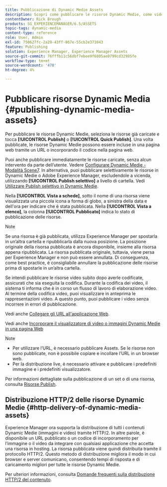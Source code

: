 ```yaml
---
title: Pubblicazione di Dynamic Medie Assets
description: Scopri come pubblicare le risorse Dynamic Medie, come video e immagini, inclusa la distribuzione HTTP/2 di tali risorse.
contentOwner: Rick Brough
products: SG_EXPERIENCEMANAGER/6.5/ASSETS
topic-tags: dynamic-media
content-type: reference
role: User, Admin
exl-id: 750627fc-2a29-43ff-867e-55cb2e371043
feature: Publishing
solution: Experience Manager, Experience Manager Assets
source-git-commit: 76fffb11c56dbf7ebee9f6805ae0799cd32985fe
workflow-type: tm+mt
source-wordcount: '478'
ht-degree: 4%

---
```


# Pubblicare risorse Dynamic Media {#publishing-dynamic-media-assets}

Per pubblicare le risorse Dynamic Medie, seleziona le risorse già caricate e tocca **[!UICONTROL Publish]** o **[!UICONTROL Quick Publish]**. Una volta pubblicate, le risorse Dynamic Medie possono essere incluse in una pagina web tramite un URL o incorporando il codice nella pagina web.

Puoi anche pubblicare immediatamente le risorse caricate, senza alcun intervento da parte dell’utente. Vedere [Configurare Dynamic Medie - Modalità Scene7](config-dms7.md).
In alternativa, puoi pubblicare selettivamente le risorse in Dynamic Medie o Adobe Experience Manager, escludendole a vicenda, utilizzando **[!UICONTROL Publish selettivo]** a livello di cartella. Vedi [Utilizzare Publish selettivo in Dynamic Medie](/help/assets/selective-publishing.md).

Nella **[!UICONTROL Vista a schede]**, sotto il nome di una risorsa viene visualizzata una piccola icona a forma di globo, a sinistra della data e dell&#39;ora per indicare che è stata pubblicata. Nella **[!UICONTROL Vista a elenco]**, la colonna **[!UICONTROL Pubblicato]** indica lo stato di pubblicazione delle risorse.

>[!NOTE]
>
>Se una risorsa è già pubblicata, utilizza Experience Manager per spostarla in un’altra cartella e ripubblicarla dalla nuova posizione. La posizione originale della risorsa pubblicata è ancora disponibile, insieme alla risorsa appena ripubblicata. La risorsa pubblicata originale, tuttavia, viene persa per Experience Manager e non può essere annullata. Di conseguenza, come best practice, è consigliabile annullare la pubblicazione delle risorse prima di spostarle in un’altra cartella.

Se intendi pubblicare le risorse video subito dopo averle codificate, assicurati che sia eseguita la codifica. Durante la codifica dei video, il sistema ti informa che è in corso un flusso di lavoro di elaborazione video. Al termine della codifica video, puoi visualizzare in anteprima le rappresentazioni video. A questo punto, puoi pubblicare i video senza incorrere in errori di pubblicazione.

Vedi anche [Collegare gli URL all&#39;applicazione Web](linking-urls-to-yourwebapplication.md).

Vedi anche [Incorporare il visualizzatore di video o immagini Dynamic Medie in una pagina Web](embed-code.md)

>[!NOTE]
>
>* Per utilizzare l’URL, è necessario pubblicare Assets. Se le risorse non sono pubblicate, non è possibile copiare e incollare l’URL in un browser web.
>* Per la distribuzione live, è necessario attivare e pubblicare i predefiniti immagine e i predefiniti visualizzatore.
>

Per informazioni dettagliate sulla pubblicazione di un set o di una risorsa, consulta [Risorse Publish](manage-assets.md).

## Distribuzione HTTP/2 delle risorse Dynamic Medie {#http-delivery-of-dynamic-media-assets}

Experience Manager ora supporta la distribuzione di tutti i contenuti Dynamic Medie (immagini e video) tramite HTTP/2. In altre parole, è disponibile un URL pubblicato o un codice di incorporamento per l’immagine o il video da integrare con qualsiasi applicazione che accetta una risorsa in hosting. La risorsa pubblicata viene quindi distribuita tramite il protocollo HTTP/2. Questo metodo di distribuzione migliora il modo in cui browser e server comunicano, consentendo tempi di risposta e di caricamento migliori per tutte le risorse Dynamic Medie.

Per ulteriori informazioni, consulta [Domande frequenti sulla distribuzione HTTP/2 del contenuto](/help/sites-administering/scene7-http2faq.md).
